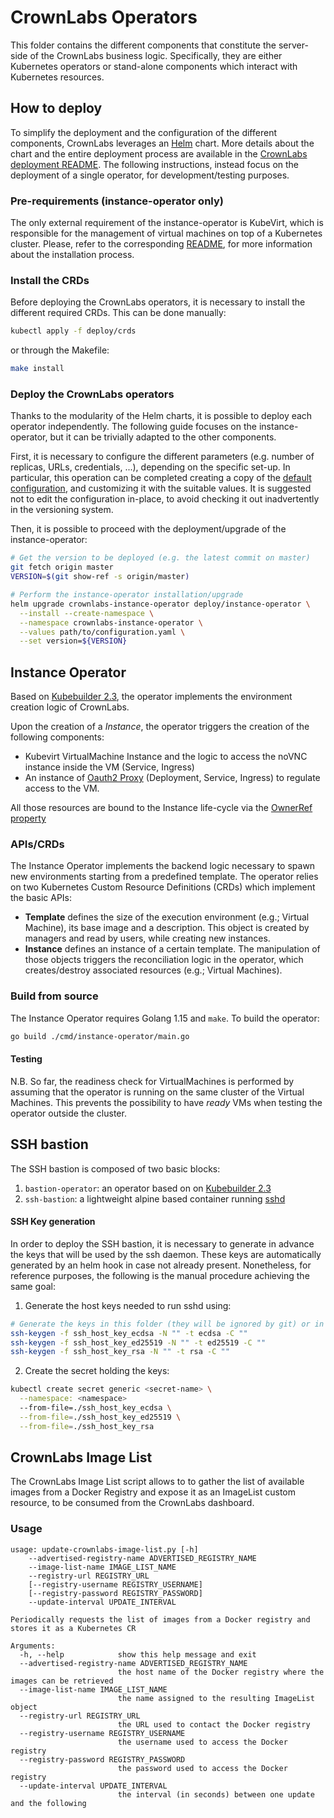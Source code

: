 # CrownLabs Operators

This folder contains the different components that constitute the server-side of the CrownLabs business logic. Specifically, they are either Kubernetes operators or stand-alone components which interact with Kubernetes resources.

## How to deploy

To simplify the deployment and the configuration of the different components, CrownLabs leverages an [Helm](https://helm.sh/) chart.
More details about the chart and the entire deployment process are available in the [CrownLabs deployment README](../deploy/crownlabs/README.md).
The following instructions, instead focus on the deployment of a single operator, for development/testing purposes.

### Pre-requirements (instance-operator only)

The only external requirement of the instance-operator is KubeVirt, which is responsible for the management of virtual machines on top of a Kubernetes cluster.
Please, refer to the corresponding [README](../infrastructure/virtualization/README.md), for more information about the installation process.

### Install the CRDs

Before deploying the CrownLabs operators, it is necessary to install the different required CRDs. This can be done manually:

```bash
kubectl apply -f deploy/crds
```

or through the Makefile:

```bash
make install
```

### Deploy the CrownLabs operators

Thanks to the modularity of the Helm charts, it is possible to deploy each operator independently.
The following guide focuses on the instance-operator, but it can be trivially adapted to the other components.

First, it is necessary to configure the different parameters (e.g. number of replicas, URLs, credentials, ...), depending on the specific set-up.
In particular, this operation can be completed creating a copy of the [default configuration](deploy/instance-operator/values.yaml), and customizing it with the suitable values.
It is suggested not to edit the configuration in-place, to avoid checking it out inadvertently in the versioning system.

Then, it is possible to proceed with the deployment/upgrade of the instance-operator:

```bash
# Get the version to be deployed (e.g. the latest commit on master)
git fetch origin master
VERSION=$(git show-ref -s origin/master)

# Perform the instance-operator installation/upgrade
helm upgrade crownlabs-instance-operator deploy/instance-operator \
  --install --create-namespace \
  --namespace crownlabs-instance-operator \
  --values path/to/configuration.yaml \
  --set version=${VERSION}
```

## Instance Operator

Based on [Kubebuilder 2.3](https://github.com/kubernetes-sigs/kubebuilder.git), the operator implements the environment creation logic of CrownLabs.

Upon the creation of a *Instance*, the operator triggers the creation of the following components:
* Kubevirt VirtualMachine Instance and the logic to access the noVNC instance inside the VM (Service, Ingress)
* An instance of [Oauth2 Proxy](https://github.com/oauth2-proxy/oauth2-proxy) (Deployment, Service, Ingress) to regulate access to the VM.

All those resources are bound to the Instance life-cycle via the [OwnerRef property](https://kubernetes.io/docs/concepts/workloads/controllers/garbage-collection/)

### APIs/CRDs

The Instance Operator implements the backend logic necessary to spawn new environments starting from a predefined template. The operator relies on two Kubernetes Custom Resource Definitions (CRDs) which implement the basic APIs:
* **Template** defines the size of the execution environment (e.g.; Virtual Machine), its base image and a description. This object is created by managers and read by users, while creating new instances.
* **Instance** defines an instance of a certain template. The manipulation of those objects triggers the reconciliation logic in the operator, which creates/destroy associated resources (e.g.; Virtual Machines).

### Build from source

The Instance Operator requires Golang 1.15 and `make`. To build the operator:

```bash
go build ./cmd/instance-operator/main.go
```

#### Testing

N.B. So far, the readiness check for VirtualMachines is performed by assuming that the operator is running on the same cluster of the Virtual Machines. This prevents the possibility to have *ready* VMs when testing the operator outside the cluster.

## SSH bastion

The SSH bastion is composed of two basic blocks:
1. `bastion-operator`: an operator based on on [Kubebuilder 2.3](https://github.com/kubernetes-sigs/kubebuilder.git)
2. `ssh-bastion`: a lightweight alpine based container running [sshd](https://linux.die.net/man/8/sshd)


#### SSH Key generation

In order to deploy the SSH bastion, it is necessary to generate in advance the keys that will be used by the ssh daemon.
These keys are automatically generated by an helm hook in case not already present.
Nonetheless, for reference purposes, the following is the manual procedure achieving the same goal:

1. Generate the host keys needed to run sshd using:
```bash
# Generate the keys in this folder (they will be ignored by git) or in a folder outside the project
ssh-keygen -f ssh_host_key_ecdsa -N "" -t ecdsa -C ""
ssh-keygen -f ssh_host_key_ed25519 -N "" -t ed25519 -C ""
ssh-keygen -f ssh_host_key_rsa -N "" -t rsa -C ""
```

2. Create the secret holding the keys:
```bash
kubectl create secret generic <secret-name> \
  --namespace: <namespace>
  --from-file=./ssh_host_key_ecdsa \
  --from-file=./ssh_host_key_ed25519 \
  --from-file=./ssh_host_key_rsa
```

## CrownLabs Image List

The CrownLabs Image List script allows to to gather the list of available images from a Docker Registry and expose it as an ImageList custom resource, to be consumed from the CrownLabs dashboard.

### Usage

```
usage: update-crownlabs-image-list.py [-h]
    --advertised-registry-name ADVERTISED_REGISTRY_NAME
    --image-list-name IMAGE_LIST_NAME
    --registry-url REGISTRY_URL
    [--registry-username REGISTRY_USERNAME]
    [--registry-password REGISTRY_PASSWORD]
    --update-interval UPDATE_INTERVAL

Periodically requests the list of images from a Docker registry and stores it as a Kubernetes CR

Arguments:
  -h, --help            show this help message and exit
  --advertised-registry-name ADVERTISED_REGISTRY_NAME
                        the host name of the Docker registry where the images can be retrieved
  --image-list-name IMAGE_LIST_NAME
                        the name assigned to the resulting ImageList object
  --registry-url REGISTRY_URL
                        the URL used to contact the Docker registry
  --registry-username REGISTRY_USERNAME
                        the username used to access the Docker registry
  --registry-password REGISTRY_PASSWORD
                        the password used to access the Docker registry
  --update-interval UPDATE_INTERVAL
                        the interval (in seconds) between one update and the following
```
